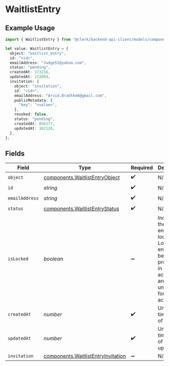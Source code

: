 # WaitlistEntry

## Example Usage

```typescript
import { WaitlistEntry } from "@clerk/backend-api-client/models/components";

let value: WaitlistEntry = {
  object: "waitlist_entry",
  id: "<id>",
  emailAddress: "Judge51@yahoo.com",
  status: "pending",
  createdAt: 373216,
  updatedAt: 222864,
  invitation: {
    object: "invitation",
    id: "<id>",
    emailAddress: "Arvid.Bradtke6@gmail.com",
    publicMetadata: {
      "key": "<value>",
    },
    revoked: false,
    status: "pending",
    createdAt: 856277,
    updatedAt: 162120,
  },
};
```

## Fields

| Field                                                                                                                                   | Type                                                                                                                                    | Required                                                                                                                                | Description                                                                                                                             | Example                                                                                                                                 |
| --------------------------------------------------------------------------------------------------------------------------------------- | --------------------------------------------------------------------------------------------------------------------------------------- | --------------------------------------------------------------------------------------------------------------------------------------- | --------------------------------------------------------------------------------------------------------------------------------------- | --------------------------------------------------------------------------------------------------------------------------------------- |
| `object`                                                                                                                                | [components.WaitlistEntryObject](../../models/components/waitlistentryobject.md)                                                        | :heavy_check_mark:                                                                                                                      | N/A                                                                                                                                     |                                                                                                                                         |
| `id`                                                                                                                                    | *string*                                                                                                                                | :heavy_check_mark:                                                                                                                      | N/A                                                                                                                                     |                                                                                                                                         |
| `emailAddress`                                                                                                                          | *string*                                                                                                                                | :heavy_check_mark:                                                                                                                      | N/A                                                                                                                                     |                                                                                                                                         |
| `status`                                                                                                                                | [components.WaitlistEntryStatus](../../models/components/waitlistentrystatus.md)                                                        | :heavy_check_mark:                                                                                                                      | N/A                                                                                                                                     | pending                                                                                                                                 |
| `isLocked`                                                                                                                              | *boolean*                                                                                                                               | :heavy_minus_sign:                                                                                                                      | Indicates if the waitlist entry is locked. Locked entries are being processed in a batch action and are unavailable for other actions.<br/> |                                                                                                                                         |
| `createdAt`                                                                                                                             | *number*                                                                                                                                | :heavy_check_mark:                                                                                                                      | Unix timestamp of creation.<br/>                                                                                                        |                                                                                                                                         |
| `updatedAt`                                                                                                                             | *number*                                                                                                                                | :heavy_check_mark:                                                                                                                      | Unix timestamp of last update.<br/>                                                                                                     |                                                                                                                                         |
| `invitation`                                                                                                                            | [components.WaitlistEntryInvitation](../../models/components/waitlistentryinvitation.md)                                                | :heavy_minus_sign:                                                                                                                      | N/A                                                                                                                                     |                                                                                                                                         |
